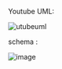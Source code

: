 Youtube UML:

![utubeuml](https://github.com/pounct/mysql-estructura/assets/53088375/8a72de15-8ec2-4526-8cff-233b68feb03d)

schema :

![image](https://github.com/pounct/mysql-estructura/assets/53088375/ae01745b-8636-4a16-b479-6298ead08410)
